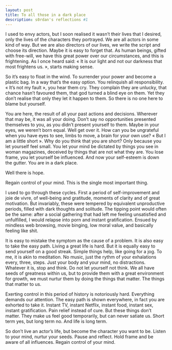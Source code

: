 ```yaml
---
layout: post
title: To all those in a dark place
description: s0rdan's reflections #1
---
```


I used to envy actors, but I soon realised it wasn’t their lives that I desired, only the lives of the characters they portrayed. We are all actors in some kind of way. But we are also directors of our lives, we write the script and choose its direction. Maybe it is easy to forget that. 
As human beings, gifted with free-will, we have this great power over our circumstances, and this is frightening. As I once heard said: « It is our light and not our darkness that most frightens us. », starts making sense.

So it’s easy to float in the wind. To surrender your power and become a plastic bag. In a way that’s the easy option. You relinquish all responsibility. « It’s not my fault », you hear them cry. They complain they are unlucky, that chance hasn’t favoured them, that god turned a blind eye on them. Yet they don’t realise that only they let it happen to them. So there is no one here to blame but yourself.

You are here, the result of all your past actions and decisions. Wherever that may be, it was all your doing. Don’t say no opportunities presented themselves to you, as you didn’t present yourself to them. Maybe in your eyes, we weren’t born equal. Well get over it. How can you be ungrateful when you have eyes to see, limbs to move, a brain for your own use? « But I am a little short ». Why do you think that you are short? Only because you let yourself feel small. You let your mind be dictated by things you see in woman magazines, deceived by things that are not what they are. You lose frame, you let yourself be influenced. And now your self-esteem is down the gutter. You are in a dark place.

Well there is hope.

Regain control of your mind. This is the single most important thing.

I used to go through these cycles. First a period of self-improvement and joie de vivre, of well-being and gratitude, moments of clarity and of great motivation. But invariably, these were tempered by equivalent unproductive periods, filled with dark thoughts and solitude. The tipping point would often be the same: after a social gathering that had left me feeling unsatisfied and unfulfilled, I would relapse into porn and instant gratification. Ensued by mindless web browsing, movie binging, low moral value, and basically feeling like shit.

It is easy to mistake the symptom as the cause of a problem.  It is also easy to take the easy path. Living a great life is hard. But it is equally easy to send yourself on a good streak. Simple things help, like going for a jog. To me, it is akin to meditation. No music, just the rythm of your exhalations every, three, steps. Just your body and your mind, no distractions. Whatever it is, stop and think. Do not let yourself not think. We all have seeds of greatness within us, but to provide them with a great environment for growth, we must nurtur them by doing the things that matter. The things that matter to us.

Exerting control in this period of history is notoriously hard. Everything demands our attention. The easy path is shown everywhere, in fact you are exhorted to take it. Instant TV, instant Netflix, instant food, instant sex, instant gratification. Pain relief instead of cure. But these things don’t matter. They make us feel good temporarily, but can never satiate us. Short term yes, but long term no. And life is long term.

So don’t live an actor’s life, but become the character you want to be. Listen to your mind, nurtur your seeds. Pause and reflect. Hold frame and be aware of all influences. Regain control of your mind.